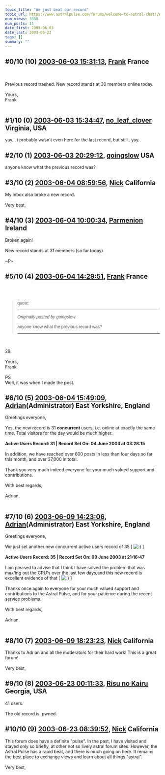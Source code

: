 ```yaml
---
topic_title: "We just beat our record"
topic_url: https://www.astralpulse.com/forums/welcome-to-astral-chat!/we-just-beat-our-record
num_views: 3088
num_posts: 11
date_first: 2003-06-03
date_last: 2003-06-23
tags: []
summary: ""
---
```


## \#0/10 (10) [2003-06-03 15:31:13](https://www.astralpulse.com/forums/index.php?msg=120520), [Frank](https://www.astralpulse.com/forums/profile/?u=359) France ##
<section>
<br>
<br>
Previous record trashed. New record stands at 30 members online today.
<br>
<br>
Yours,
<br>
Frank
<br>
<br>
</section>

## \#1/10 (0) [2003-06-03 15:34:47](https://www.astralpulse.com/forums/index.php?msg=33273), [no_leaf_clover](https://www.astralpulse.com/forums/profile/?u=1764) Virginia, USA ##
<section>
yay... i probably wasn't even here for the last record, but still.. yay.
</section>

## \#2/10 (1) [2003-06-03 20:29:12](https://www.astralpulse.com/forums/index.php?msg=33319), [goingslow](https://www.astralpulse.com/forums/profile/?u=1529) USA ##
<section>
anyone know what the previous record was?
</section>

## \#3/10 (2) [2003-06-04 08:59:56](https://www.astralpulse.com/forums/index.php?msg=33370), [Nick](https://www.astralpulse.com/forums/profile/?u=2080) California ##
<section>
My inbox also broke a new record.
<br>
<br>
Very best,
</section>

## \#4/10 (3) [2003-06-04 10:00:34](https://www.astralpulse.com/forums/index.php?msg=33377), [Parmenion](https://www.astralpulse.com/forums/profile/?u=1792) Ireland ##
<section>
Broken again!
<br>
<br>
New record stands at 31 members (so far today)
<br>
<br>
~P~
</section>

## \#5/10 (4) [2003-06-04 14:29:51](https://www.astralpulse.com/forums/index.php?msg=33403), [Frank](https://www.astralpulse.com/forums/profile/?u=359) France ##
<section>
<br>
<br>
<blockquote id='"quote"'>
 <font face='"Arial"' id='"quote"' size='"1"'>
  quote:
  <hr height='"1"' id='"quote"' noshade=""/>
  <i>
   Originally posted by goingslow
  </i>
  <br>
  <br>
  anyone know what the previous record was?
  <br>
  <hr height='"1"' id='"quote"' noshade=""/>
 </font>
</blockquote>
<br>
<br>
29.
<br>
<br>
Yours,
<br>
Frank
<br>
<br>
PS
<br>
Well, it was when I made the post.
</section>

## \#6/10 (5) [2003-06-04 15:49:09](https://www.astralpulse.com/forums/index.php?msg=33423), [Adrian](https://www.astralpulse.com/forums/profile/?u=31)(Administrator) East Yorkshire, England ##
<section>
Greetings everyone,
<br>
<br>
Yes, the new record is 31
<b>
 concurrent
</b>
users, i.e. online at exactly the same time. Total visitors for the day would be much higher.
<br>
<br>
<b>
 Active Users Record: 31 | Record Set On: 04 June 2003 at 03:28:15
</b>
<br>
<br>
In addition, we have reached over 600 posts in less than four days so far this month, and over 37,000 in total.
<br>
<br>
Thank you very much indeed everyone for your much valued support and contributions.
<br>
<br>
With best regards,
<br>
<br>
Adrian.
<br>
<br>
</section>

## \#7/10 (6) [2003-06-09 14:23:06](https://www.astralpulse.com/forums/index.php?msg=34138), [Adrian](https://www.astralpulse.com/forums/profile/?u=31)(Administrator) East Yorkshire, England ##
<section>
Greetings everyone,
<br>
<br>
We just set another new concurrent active users record of 35 [
<img alt=":)" class="smiley" src="https://www.astralpulse.com/forums/Smileys/fugue/smiley.png" title="Smiley"/>
]
<br>
<br>
<b>
 Active Users Record: 35 | Record Set On: 09 June 2003 at 21:16:47
</b>
<br>
<br>
I am pleased to advise that I think I have solved the problem that was max'ing out the CPU's over the last few days,and this new record is excellent evidence of that [
<img alt=":)" class="smiley" src="https://www.astralpulse.com/forums/Smileys/fugue/smiley.png" title="Smiley"/>
]
<br>
<br>
Thanks once again to everyone for your much valued support and contributions to the Astral Pulse, and for your patience during the recent service problems.
<br>
<br>
With best regards,
<br>
<br>
 Adrian.
 <br>
</br>
</section>

## \#8/10 (7) [2003-06-09 18:23:23](https://www.astralpulse.com/forums/index.php?msg=34179), [Nick](https://www.astralpulse.com/forums/profile/?u=2080) California ##
<section>
Thanks to Adrian and all the moderators for their hard work! This is a great forum!
<br>
<br>
Very best,
</section>

## \#9/10 (8) [2003-06-23 00:11:33](https://www.astralpulse.com/forums/index.php?msg=35982), [Risu no Kairu](https://www.astralpulse.com/forums/profile/?u=430) Georgia, USA ##
<section>
41 users.
<br>
<br>
The old record is  pwned.
</section>

## \#10/10 (9) [2003-06-23 08:39:52](https://www.astralpulse.com/forums/index.php?msg=36008), [Nick](https://www.astralpulse.com/forums/profile/?u=2080) California ##
<section>
This forum does have a definite "pulse". In the past, I have visited and stayed only so briefly, at other not so lively astral forum sites. However, the Astral Pulse has a rapid beat, and there is much going on here. It remains the best place to exchange views and learn about all things "astral".
<br>
<br>
Very best,
</section>